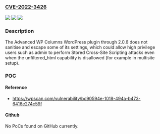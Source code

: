 ### [CVE-2022-3426](https://cve.mitre.org/cgi-bin/cvename.cgi?name=CVE-2022-3426)
![](https://img.shields.io/static/v1?label=Product&message=Advanced%20WP%20Columns&color=blue)
![](https://img.shields.io/static/v1?label=Version&message=n%2Fa&color=blue)
![](https://img.shields.io/static/v1?label=Vulnerability&message=CWE-79%20Cross-Site%20Scripting%20(XSS)&color=brighgreen)

### Description

The Advanced WP Columns WordPress plugin through 2.0.6 does not sanitise and escape some of its settings, which could allow high privilege users such as admin to perform Stored Cross-Site Scripting attacks even when the unfiltered_html capability is disallowed (for example in multisite setup).

### POC

#### Reference
- https://wpscan.com/vulnerability/bc90594e-1018-494a-b473-6416e274c59f

#### Github
No PoCs found on GitHub currently.

